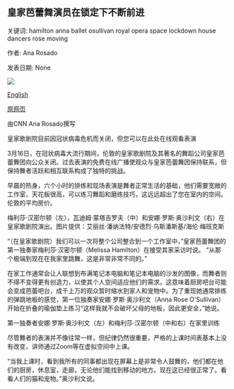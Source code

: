 ## 皇家芭蕾舞演员在锁定下不断前进

关键词: hamilton anna ballet osullivan royal opera space lockdown house dancers rose moving

作者: Ana Rosado

发表日期: None

![](https://cdn.cnn.com/cnnnext/dam/assets/200417063130-02-ballet-royal-opera-split-super-tease.jpg)

[English](Royal%20Ballet%20dancers%20keep%20moving%20under%20lockdown.md)

[原网页](https://edition.cnn.com/style/article/royal-ballet-opera-house-lockdown/index.html)

由CNN Ana Rosado撰写

皇家歌剧院目前因冠状病毒危机而关闭，但您可以在此处在线观看表演

3月16日，在冠状病毒大流行期间，伦敦的皇家歌剧院及其著名的舞蹈公司皇家芭蕾舞团向公众关闭。过去表演的免费在线广播使观众与皇家芭蕾舞团保持联系，但保持舞者活跃和相互联系构成了独特的挑战。

早晨的热身，六个小时的排练和现场表演是舞者正常生活的基础，他们需要宽敞的工作室，天花板很高，可以练习舞蹈和磨练技巧，这远远超出了您在室内的空间。伦敦的平均房价。

梅利莎·汉密尔顿（左），瓦迪姆·蒙塔吉罗夫（中）和安娜·罗斯·奥沙利文（右）在皇家歌剧院演出。图片提供：艾丽丝·潘纳法特/安德烈·乌斯潘斯基/海伦·梅班克斯

“（在皇家歌剧院）我们可以一次将整个公司整合到一个工作室中，”皇家芭蕾舞团的第一独奏家梅利莎·汉密尔顿（Melissa Hamilton）在接受其家采访时说。 “从那个极端到现在在我家里跳舞，这是非常非常不同的。”

在家工作通常会让人联想到布满笔记本电脑和笔记本电脑的沙发的图像，而舞者则不得不变得更有创造力，以使其个人空间适应他们的需求。这意味着厨房吧台可能会变成芭蕾吧台，成千上万的观众暂时缩水到家人和宠物中。为了重现她通常排练的弹跳地板的感觉，第一位独奏家安娜·罗斯·奥沙利文（Anna Rose O'Sullivan）开始在折叠的瑜伽垫上练习“这样我就不会破坏父母的地板，因此更安全，”她说。

第一独奏者安娜·罗斯·奥沙利文（左）和梅利莎·汉密尔顿（中和右）在家里训练

尽管舞者的表演并不像往常一样，但纪律仍然很重要，严格的上课时间表基本上没有改变，讲师通过Zoom等在虚拟空间中上课。

“当我上课时，看到我所有的同事都出现在屏幕上是非常令人鼓舞的，他们都在他们的厨房，休息室，走廊，无论他们能找到移动的地方。现在这已经很正常了。看看人们的猫和宠物。”奥沙利文说。
